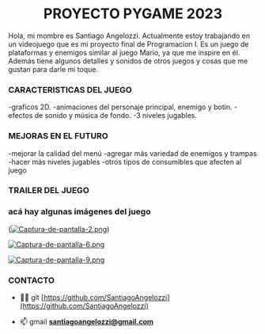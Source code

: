 <h1 align="center">PROYECTO PYGAME 2023</h1>

Hola, mi mombre es Santiago Angelozzi. Actualmente estoy trabajando en un videojuego que es mi proyecto final de Programacion I. Es un juego de plataformas y enemigos similar al juego Mario, ya que me inspire en él. Además tiene algunos detalles y sonidos de otros juegos y cosas que me gustan para darle mi toque.

<h3> CARACTERISTICAS DEL JUEGO </h3>

-graficos 2D.
-animaciones del personaje principal, enemigo y botin.
-efectos de sonido y música de fondo.
-3 niveles jugables.

<h3> MEJORAS EN EL FUTURO </h3>
-mejorar la calidad del menú
-agregar más variedad de enemigos y trampas
-hacer más niveles jugables
-otros tipos de consumibles que afecten al juego

<h3> TRAILER DEL JUEGO</h3>

<h3> acá hay algunas imágenes del juego </h3>

([![Captura-de-pantalla-2.png](https://i.postimg.cc/J7smwzvy/Captura-de-pantalla-2.png)](https://postimg.cc/s1Cb7sVy))

[![Captura-de-pantalla-6.png](https://i.postimg.cc/C5kQFXb2/Captura-de-pantalla-6.png)](https://postimg.cc/5Q93gP75)

[![Captura-de-pantalla-9.png](https://i.postimg.cc/fLfN4024/Captura-de-pantalla-9.png)](https://postimg.cc/ZBngp0zj)

<h3> CONTACTO </h3>

- 👨‍💻 git [https://github.com/SantiagoAngelozzi](https://github.com/SantiagoAngelozzi)

- 📫 gmail **santiagoangelozzi@gmail.com**